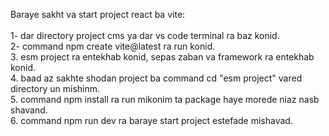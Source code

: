 <bold>Baraye sakht va start project react ba vite:<bold/><br/><br/>
1- dar directory project cms ya dar vs code terminal ra baz konid.<br/>
2- command npm create vite@latest ra run konid.<br/>
3. esm project ra entekhab konid, sepas zaban va framework ra entekhab konid.<br/>
4. baad az sakhte shodan project ba command cd "esm project" vared directory un mishinm.<br/>
5. command npm install ra run mikonim ta package haye morede niaz nasb shavand.<br/>
6. command npm run dev ra baraye start project estefade mishavad.<br/>
